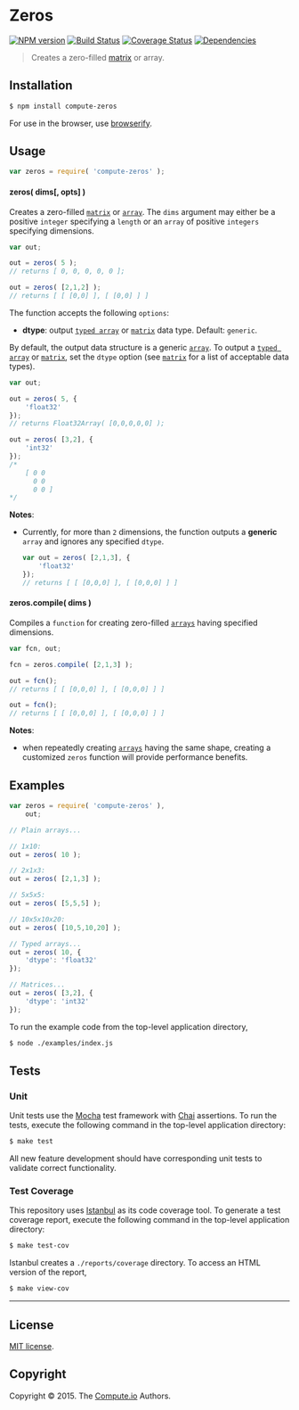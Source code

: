 Zeros
===
[![NPM version][npm-image]][npm-url] [![Build Status][travis-image]][travis-url] [![Coverage Status][coveralls-image]][coveralls-url] [![Dependencies][dependencies-image]][dependencies-url]

> Creates a zero-filled [matrix](https://github.com/dstructs/matrix) or array.


## Installation

``` bash
$ npm install compute-zeros
```

For use in the browser, use [browserify](https://github.com/substack/node-browserify).


## Usage

``` javascript
var zeros = require( 'compute-zeros' );
```

#### zeros( dims[, opts] )

Creates a zero-filled [`matrix`](https://github.com/dstructs/matrix) or [`array`](https://developer.mozilla.org/en-US/docs/Web/JavaScript/Reference/Global_Objects/Array). The `dims` argument may either be a positive `integer` specifying a `length` or an `array` of positive `integers` specifying dimensions.

``` javascript
var out;

out = zeros( 5 );
// returns [ 0, 0, 0, 0, 0 ];

out = zeros( [2,1,2] );
// returns [ [ [0,0] ], [ [0,0] ] ]
```

The function accepts the following `options`:

*	__dtype__: output [`typed array`](https://developer.mozilla.org/en-US/docs/Web/JavaScript/Typed_arrays) or [`matrix`](https://github.com/dstructs/matrix) data type. Default: `generic`.

By default, the output data structure is a generic [`array`](https://developer.mozilla.org/en-US/docs/Web/JavaScript/Reference/Global_Objects/Array). To output a [`typed array`](https://developer.mozilla.org/en-US/docs/Web/JavaScript/Typed_arrays) or [`matrix`](https://github.com/dstructs/matrix), set the `dtype` option (see [`matrix`](https://github.com/dstructs/matrix) for a list of acceptable data types).

``` javascript
var out;

out = zeros( 5, {
	'float32'
});
// returns Float32Array( [0,0,0,0,0] );

out = zeros( [3,2], {
	'int32'
});
/*
	[ 0 0
	  0 0
	  0 0 ]
*/
```

__Notes__:
*	Currently, for more than `2` dimensions, the function outputs a __generic__ `array` and ignores any specified `dtype`.

	``` javascript
	var out = zeros( [2,1,3], {
		'float32'
	});
	// returns [ [ [0,0,0] ], [ [0,0,0] ] ]
	```


#### zeros.compile( dims )

Compiles a `function` for creating zero-filled [`arrays`](https://developer.mozilla.org/en-US/docs/Web/JavaScript/Reference/Global_Objects/Array) having specified dimensions.

``` javascript
var fcn, out;

fcn = zeros.compile( [2,1,3] );

out = fcn();
// returns [ [ [0,0,0] ], [ [0,0,0] ] ]

out = fcn();
// returns [ [ [0,0,0] ], [ [0,0,0] ] ]
```

__Notes__:
*	when repeatedly creating [`arrays`](https://developer.mozilla.org/en-US/docs/Web/JavaScript/Reference/Global_Objects/Array) having the same shape, creating a customized `zeros` function will provide performance benefits.




## Examples

``` javascript
var zeros = require( 'compute-zeros' ),
	out;

// Plain arrays...

// 1x10:
out = zeros( 10 );

// 2x1x3:
out = zeros( [2,1,3] );

// 5x5x5:
out = zeros( [5,5,5] );

// 10x5x10x20:
out = zeros( [10,5,10,20] );

// Typed arrays...
out = zeros( 10, {
	'dtype': 'float32'
});

// Matrices...
out = zeros( [3,2], {
	'dtype': 'int32'
});
```

To run the example code from the top-level application directory,

``` bash
$ node ./examples/index.js
```


## Tests

### Unit

Unit tests use the [Mocha](http://mochajs.org/) test framework with [Chai](http://chaijs.com) assertions. To run the tests, execute the following command in the top-level application directory:

``` bash
$ make test
```

All new feature development should have corresponding unit tests to validate correct functionality.


### Test Coverage

This repository uses [Istanbul](https://github.com/gotwarlost/istanbul) as its code coverage tool. To generate a test coverage report, execute the following command in the top-level application directory:

``` bash
$ make test-cov
```

Istanbul creates a `./reports/coverage` directory. To access an HTML version of the report,

``` bash
$ make view-cov
```


---
## License

[MIT license](http://opensource.org/licenses/MIT). 


## Copyright

Copyright &copy; 2015. The [Compute.io](https://github.com/compute-io) Authors.


[npm-image]: http://img.shields.io/npm/v/compute-zeros.svg
[npm-url]: https://npmjs.org/package/compute-zeros

[travis-image]: http://img.shields.io/travis/compute-io/zeros/master.svg
[travis-url]: https://travis-ci.org/compute-io/zeros

[coveralls-image]: https://img.shields.io/coveralls/compute-io/zeros/master.svg
[coveralls-url]: https://coveralls.io/r/compute-io/zeros?branch=master

[dependencies-image]: http://img.shields.io/david/compute-io/zeros.svg
[dependencies-url]: https://david-dm.org/compute-io/zeros

[dev-dependencies-image]: http://img.shields.io/david/dev/compute-io/zeros.svg
[dev-dependencies-url]: https://david-dm.org/dev/compute-io/zeros

[github-issues-image]: http://img.shields.io/github/issues/compute-io/zeros.svg
[github-issues-url]: https://github.com/compute-io/zeros/issues
